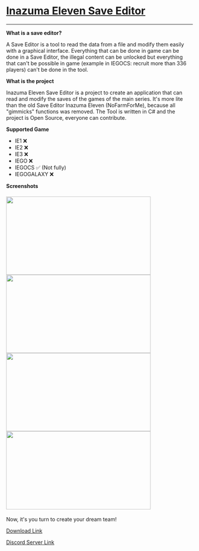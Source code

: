 # [Inazuma Eleven Save Editor](https://github.com/Tiniifan/InazumaElevenSaveEditor/releases/tag/latest)
___________________________________________________________________________
**What is a save editor?**

A Save Editor is a tool to read the data from a file and modify them easily with a graphical interface.
Everything that can be done in game can be done in a Save Editor, the illegal content can be unlocked but everything that can't be possible in game (example in IEGOCS: recruit more than 336 players) can't be done in the tool.

**What is the project**

Inazuma Eleven Save Editor is a project to create an application that can read and modify the saves of the games of the main series. It's more lite than the old Save Editor Inazuma Eleven (NoFarmForMe), because all "gimmicks" functions was removed. The Tool is written in C# and the project is Open Source, everyone can contribute.

**Supported Game**
- IE1 ❌
- IE2 ❌
- IE3 ❌
- IEGO ❌
- IEGOCS ✅  (Not fully)
- IEGOGALAXY ❌

**Screenshots**

<h4> 
    <a href="url"><img src="https://i.imgur.com/op1mGIg.png" height="211" width="390" ></a>
    <a href="url"><img src="https://i.imgur.com/gknb5iZ.png" height="211" width="390" ></a>
    <a href="url"><img src="https://i.imgur.com/xDc9tFk.png" height="211" width="390" ></a>
    <a href="url"><img src="https://i.imgur.com/MyjoGAq.png" height="211" width="390" ></a>
    <div style="clear: left;"/>
</h4>

Now, it's you turn to create your dream team!

[Download Link](https://github.com/Tiniifan/InazumaElevenSaveEditor/releases/tag/latest)

[Discord Server Link](https://discord.gg/3FpDBSz)
